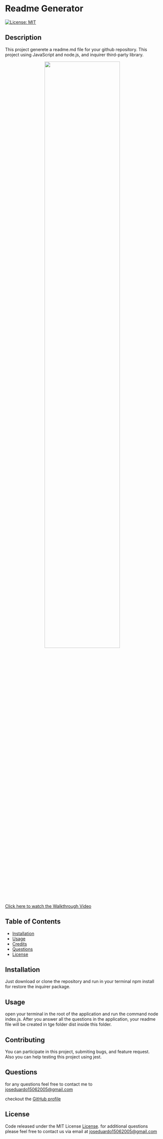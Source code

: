 # Readme Generator

[![License: MIT](https://img.shields.io/badge/License-MIT-yellow.svg)](https://opensource.org/licenses/MIT)

## Description

This project generete a readme.md file for your github repository. This project using JavaScript and node.js, and inquirer third-party library.

<p align="center"><img src="./assets/images/Screen.gif" width="70%"></p>

[Click here to watch the Walkthrough Video](assets/videos/readme-file-generator.mp4)

## Table of Contents

- [Installation](#installation)
- [Usage](#usage)
- [Credits](#credits)
- [Questions](#questions)
- [License](#license)

## Installation

Just download or clone the repository and run in your terminal npm install for restore the inquirer package.

## Usage

open your terminal in the root of the application and run the command node index.js. After you answer all the questions in the application, your readme file will be created in tge folder dist inside this folder.

## Contributing

You can participate in this project, submiting bugs, and feature request. Also you can help testing this project using jest.

## Questions

for any questions feel free to contact me to joseduardo15062005@gmail.com

checkout the [GitHub profile](https://github.com/joseduardo15062005)

## License

Code released under the MIT License [License](https://choosealicense.com/licenses/mit/).
for additional questions please feel free to contact us via email at joseduardo15062005@gmail.com
